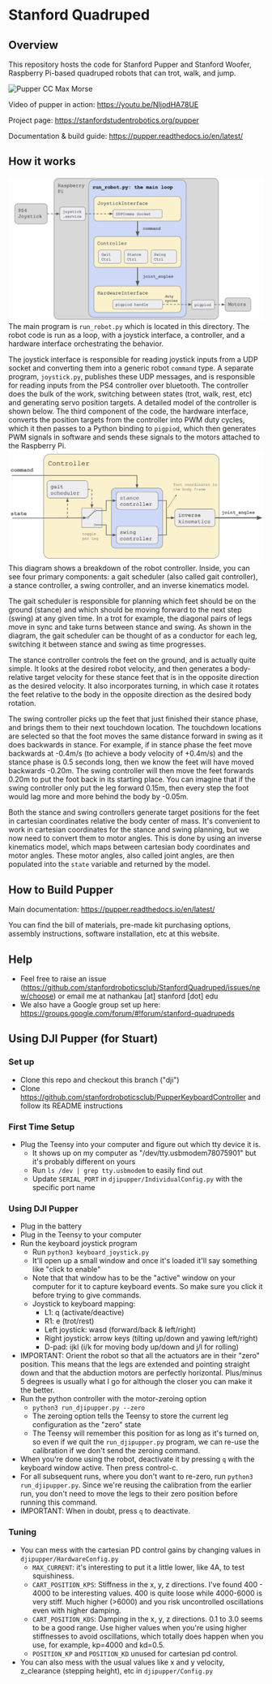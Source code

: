 # Stanford Quadruped

## Overview
This repository hosts the code for Stanford Pupper and Stanford Woofer, Raspberry Pi-based quadruped robots that can trot, walk, and jump. 

![Pupper CC Max Morse](https://live.staticflickr.com/65535/49614690753_78edca83bc_4k.jpg)

Video of pupper in action: https://youtu.be/NIjodHA78UE

Project page: https://stanfordstudentrobotics.org/pupper

Documentation & build guide: https://pupper.readthedocs.io/en/latest/

## How it works
![Overview diagram](imgs/diagram1.jpg)
The main program is ```run_robot.py``` which is located in this directory. The robot code is run as a loop, with a joystick interface, a controller, and a hardware interface orchestrating the behavior. 

The joystick interface is responsible for reading joystick inputs from a UDP socket and converting them into a generic robot ```command``` type. A separate program, ```joystick.py```, publishes these UDP messages, and is responsible for reading inputs from the PS4 controller over bluetooth. The controller does the bulk of the work, switching between states (trot, walk, rest, etc) and generating servo position targets. A detailed model of the controller is shown below. The third component of the code, the hardware interface, converts the position targets from the controller into PWM duty cycles, which it then passes to a Python binding to ```pigpiod```, which then generates PWM signals in software and sends these signals to the motors attached to the Raspberry Pi.
![Controller diagram](imgs/diagram2.jpg)
This diagram shows a breakdown of the robot controller. Inside, you can see four primary components: a gait scheduler (also called gait controller), a stance controller, a swing controller, and an inverse kinematics model. 

The gait scheduler is responsible for planning which feet should be on the ground (stance) and which should be moving forward to the next step (swing) at any given time. In a trot for example, the diagonal pairs of legs move in sync and take turns between stance and swing. As shown in the diagram, the gait scheduler can be thought of as a conductor for each leg, switching it between stance and swing as time progresses. 

The stance controller controls the feet on the ground, and is actually quite simple. It looks at the desired robot velocity, and then generates a body-relative target velocity for these stance feet that is in the opposite direction as the desired velocity. It also incorporates turning, in which case it rotates the feet relative to the body in the opposite direction as the desired body rotation. 

The swing controller picks up the feet that just finished their stance phase, and brings them to their next touchdown location. The touchdown locations are selected so that the foot moves the same distance forward in swing as it does backwards in stance. For example, if in stance phase the feet move backwards at -0.4m/s (to achieve a body velocity of +0.4m/s) and the stance phase is 0.5 seconds long, then we know the feet will have moved backwards -0.20m. The swing controller will then move the feet forwards 0.20m to put the foot back in its starting place. You can imagine that if the swing controller only put the leg forward 0.15m, then every step the foot would lag more and more behind the body by -0.05m. 

Both the stance and swing controllers generate target positions for the feet in cartesian coordinates relative the body center of mass. It's convenient to work in cartesian coordinates for the stance and swing planning, but we now need to convert them to motor angles. This is done by using an inverse kinematics model, which maps between cartesian body coordinates and motor angles. These motor angles, also called joint angles, are then populated into the ```state``` variable and returned by the model. 


## How to Build Pupper
Main documentation: https://pupper.readthedocs.io/en/latest/

You can find the bill of materials, pre-made kit purchasing options, assembly instructions, software installation, etc at this website.


## Help
- Feel free to raise an issue (https://github.com/stanfordroboticsclub/StanfordQuadruped/issues/new/choose) or email me at nathankau [at] stanford [dot] edu
- We also have a Google group set up here: https://groups.google.com/forum/#!forum/stanford-quadrupeds


## Using DJI Pupper (for Stuart)
### Set up
* Clone this repo and checkout this branch ("dji")
* Clone https://github.com/stanfordroboticsclub/PupperKeyboardController and follow its README instructions

### First Time Setup
* Plug the Teensy into your computer and figure out which tty device it is.
  * It shows up on my computer as "/dev/tty.usbmodem78075901" but it's probably different on yours
  * Run `ls /dev | grep tty.usbmodem` to easily find out
  * Update `SERIAL_PORT` in `djipupper/IndividualConfig.py` with the specific port name

### Using DJI Pupper
* Plug in the battery
* Plug in the Teensy to your computer
* Run the keyboard joystick program
  * Run `python3 keyboard_joystick.py`
  * It'll open up a small window and once it's loaded it'll say something like "click to enable"
  * Note that that window has to be the "active" window on your computer for it to capture keyboard events. So make sure you click it before trying to give commands.
  * Joystick to keyboard mapping:
    * L1: q (activate/deactive)
    * R1: e (trot/rest)
    * Left joystick: wasd (forward/back & left/right)
    * Right joystick: arrow keys (tilting up/down and yawing left/right)
    * D-pad: ijkl (i/k for moving body up/down and j/l for rolling)
* IMPORTANT: Orient the robot so that all the actuators are in their "zero" position. This means that the legs are extended and pointing straight down and that the abduction motors are perfectly horizontal. Plus/minus 5 degrees is usually what I go for although the closer you can make it the better.
* Run the python controller with the motor-zeroing option
  * `python3 run_djipupper.py --zero`
  * The zeroing option tells the Teensy to store the current leg configuration as the "zero" state
  * The Teensy will remember this position for as long as it's turned on, so even if we quit the `run_djipupper.py` program, we can re-use the calibration if we don't send the zeroing command.
* When you're done using the robot, deactivate it by pressing `q` with the keyboard window active. Then press control-c.
* For all subsequent runs, where you don't want to re-zero, run `python3 run_djipupper.py`. Since we're reusing the calibration from the earlier run, you don't need to move the legs to their zero position before running this command.
* IMPORTANT: When in doubt, press `q` to deactivate.

### Tuning
* You can mess with the cartesian PD control gains by changing values in `djipupper/HardwareConfig.py`
  * `MAX_CURRENT`: it's interesting to put it a little lower, like 4A, to test squishiness.
  * `CART_POSITION_KPS`: Stiffness in the x, y, z directions. I've found 400 - 4000 to be interesting values. 400 is quite loose while 4000-6000 is very stiff. Much higher (>6000) and you risk uncontrolled oscillations even with higher damping.
  * `CART_POSITION_KDS`: Damping in the x, y, z directions. 0.1 to 3.0 seems to be a good range. Use higher values when you're using higher stiffnesses to avoid oscillations, which totally does happen when you use, for example, kp=4000 and kd=0.5. 
  * `POSITION_KP` and `POSITION_KD` unused for cartesian pd control.
* You can also mess with the usual values like x and y velocity, z_clearance (stepping height), etc in `djipupper/Config.py`